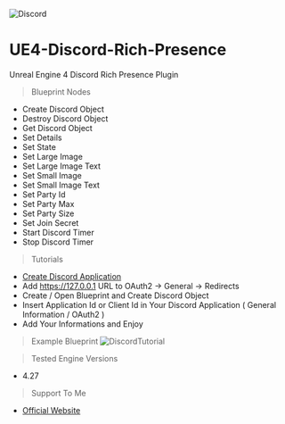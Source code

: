 ![Discord](https://cdn.discordapp.com/attachments/943100967199571988/959420033912672286/5578381.jpg)
# UE4-Discord-Rich-Presence
Unreal Engine 4 Discord Rich Presence Plugin

> Blueprint Nodes
- Create Discord Object
- Destroy Discord Object
- Get Discord Object
- Set Details
- Set State
- Set Large Image
- Set Large Image Text
- Set Small Image
- Set Small Image Text
- Set Party Id
- Set Party Max
- Set Party Size
- Set Join Secret
- Start Discord Timer
- Stop Discord Timer

> Tutorials
- [Create Discord Application](https://discord.com/developers/applications)
- Add https://127.0.0.1 URL to OAuth2 -> General -> Redirects
- Create / Open Blueprint and Create Discord Object
- Insert Application Id or Client Id in Your Discord Application ( General Information / OAuth2 )
- Add Your Informations and Enjoy

> Example Blueprint
![DiscordTutorial](https://cdn.discordapp.com/attachments/943100967199571988/959425832869314580/0001.PNG)

> Tested Engine Versions
- 4.27

> Support To Me
- [Official Website](https://69studio.ml)
